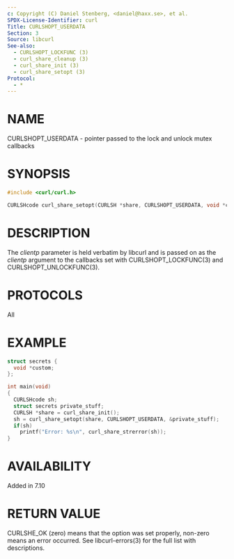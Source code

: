 ```yaml
---
c: Copyright (C) Daniel Stenberg, <daniel@haxx.se>, et al.
SPDX-License-Identifier: curl
Title: CURLSHOPT_USERDATA
Section: 3
Source: libcurl
See-also:
  - CURLSHOPT_LOCKFUNC (3)
  - curl_share_cleanup (3)
  - curl_share_init (3)
  - curl_share_setopt (3)
Protocol:
  - *
---
```


# NAME

CURLSHOPT_USERDATA - pointer passed to the lock and unlock mutex callbacks

# SYNOPSIS

~~~c
#include <curl/curl.h>

CURLSHcode curl_share_setopt(CURLSH *share, CURLSHOPT_USERDATA, void *clientp);
~~~

# DESCRIPTION

The *clientp* parameter is held verbatim by libcurl and is passed on as
the *clientp* argument to the callbacks set with
CURLSHOPT_LOCKFUNC(3) and CURLSHOPT_UNLOCKFUNC(3).

# PROTOCOLS

All

# EXAMPLE

~~~c
struct secrets {
  void *custom;
};

int main(void)
{
  CURLSHcode sh;
  struct secrets private_stuff;
  CURLSH *share = curl_share_init();
  sh = curl_share_setopt(share, CURLSHOPT_USERDATA, &private_stuff);
  if(sh)
    printf("Error: %s\n", curl_share_strerror(sh));
}
~~~

# AVAILABILITY

Added in 7.10

# RETURN VALUE

CURLSHE_OK (zero) means that the option was set properly, non-zero means an
error occurred. See libcurl-errors(3) for the full list with
descriptions.
